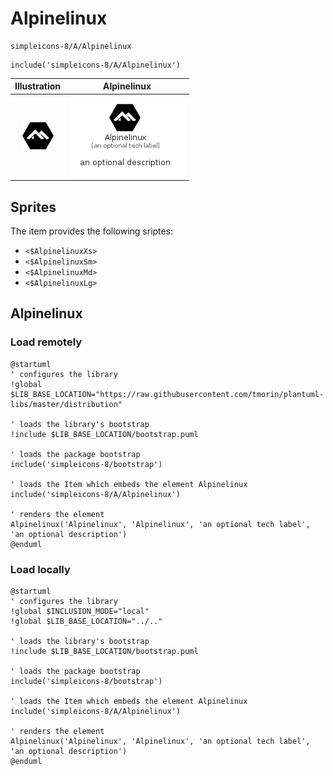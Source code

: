 # Alpinelinux


```text
simpleicons-8/A/Alpinelinux
```

```text
include('simpleicons-8/A/Alpinelinux')
```



| Illustration | Alpinelinux |
| :---: | :---: |
| ![illustration for Illustration](../../simpleicons-8/A/Alpinelinux.png) | ![illustration for Alpinelinux](../../simpleicons-8/A/Alpinelinux.Local.png) |



## Sprites
The item provides the following sriptes:

- `<$AlpinelinuxXs>`
- `<$AlpinelinuxSm>`
- `<$AlpinelinuxMd>`
- `<$AlpinelinuxLg>`





## Alpinelinux

### Load remotely
```plantuml
@startuml
' configures the library
!global $LIB_BASE_LOCATION="https://raw.githubusercontent.com/tmorin/plantuml-libs/master/distribution"

' loads the library's bootstrap
!include $LIB_BASE_LOCATION/bootstrap.puml

' loads the package bootstrap
include('simpleicons-8/bootstrap')

' loads the Item which embeds the element Alpinelinux
include('simpleicons-8/A/Alpinelinux')

' renders the element
Alpinelinux('Alpinelinux', 'Alpinelinux', 'an optional tech label', 'an optional description')
@enduml
```

### Load locally
```plantuml
@startuml
' configures the library
!global $INCLUSION_MODE="local"
!global $LIB_BASE_LOCATION="../.."

' loads the library's bootstrap
!include $LIB_BASE_LOCATION/bootstrap.puml

' loads the package bootstrap
include('simpleicons-8/bootstrap')

' loads the Item which embeds the element Alpinelinux
include('simpleicons-8/A/Alpinelinux')

' renders the element
Alpinelinux('Alpinelinux', 'Alpinelinux', 'an optional tech label', 'an optional description')
@enduml
```

